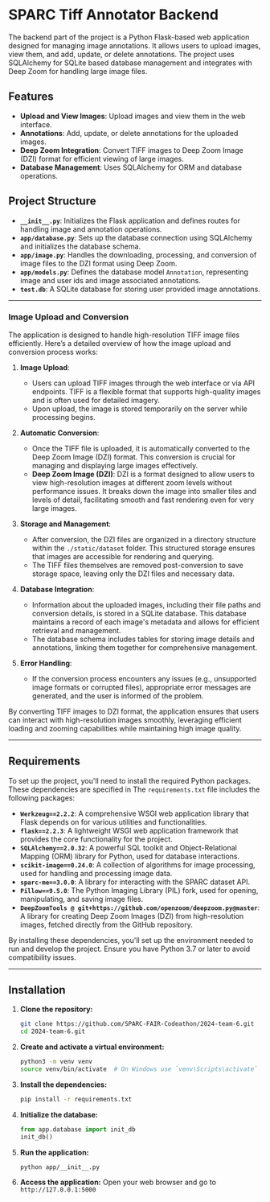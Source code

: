 
# SPARC Tiff Annotator Backend

The backend part of the project is a Python Flask-based web application designed for managing image annotations. It allows users to upload images, view them, and add, update, or delete annotations. The project uses SQLAlchemy for SQLite based database management and integrates with Deep Zoom for handling large image files.

## Features

- **Upload and View Images**: Upload images and view them in the web interface.
- **Annotations**: Add, update, or delete annotations for the uploaded images.
- **Deep Zoom Integration**: Convert TIFF images to Deep Zoom Image (DZI) format for efficient viewing of large images.
- **Database Management**: Uses SQLAlchemy for ORM and database operations.

## Project Structure

- **`__init__.py`**: Initializes the Flask application and defines routes for handling image and annotation operations.
- **`app/database.py`**: Sets up the database connection using SQLAlchemy and initializes the database schema.
- **`app/image.py`**: Handles the downloading, processing, and conversion of image files to the DZI format using Deep Zoom.
- **`app/models.py`**: Defines the database model `Annotation`, representing image and user ids and image associated annotations.
- **`test.db`**: A SQLite database for storing user provided image annotations. 

---

### Image Upload and Conversion

The application is designed to handle high-resolution TIFF image files efficiently. Here’s a detailed overview of how the image upload and conversion process works:

1. **Image Upload**:

   - Users can upload TIFF images through the web interface or via API endpoints. TIFF is a flexible format that supports high-quality images and is often used for detailed imagery.
   - Upon upload, the image is stored temporarily on the server while processing begins.

2. **Automatic Conversion**:

   - Once the TIFF file is uploaded, it is automatically converted to the Deep Zoom Image (DZI) format. This conversion is crucial for managing and displaying large images effectively.
   - **Deep Zoom Image (DZI)**: DZI is a format designed to allow users to view high-resolution images at different zoom levels without performance issues. It breaks down the image into smaller tiles and levels of detail, facilitating smooth and fast rendering even for very large images.

3. **Storage and Management**:

   - After conversion, the DZI files are organized in a directory structure within the `./static/dataset` folder. This structured storage ensures that images are accessible for rendering and querying.
   - The TIFF files themselves are removed post-conversion to save storage space, leaving only the DZI files and necessary data.

4. **Database Integration**:

   - Information about the uploaded images, including their file paths and conversion details, is stored in a SQLite database. This database maintains a record of each image's metadata and allows for efficient retrieval and management.
   - The database schema includes tables for storing image details and annotations, linking them together for comprehensive management.

5. **Error Handling**:
   - If the conversion process encounters any issues (e.g., unsupported image formats or corrupted files), appropriate error messages are generated, and the user is informed of the problem.

By converting TIFF images to DZI format, the application ensures that users can interact with high-resolution images smoothly, leveraging efficient loading and zooming capabilities while maintaining high image quality.

---

## Requirements

To set up the project, you'll need to install the required Python packages. These dependencies are specified in The `requirements.txt` file includes the following packages:

- **`Werkzeug==2.2.2`**: A comprehensive WSGI web application library that Flask depends on for various utilities and functionalities.
- **`flask==2.2.3`**: A lightweight WSGI web application framework that provides the core functionality for the project.
- **`SQLAlchemy==2.0.32`**: A powerful SQL toolkit and Object-Relational Mapping (ORM) library for Python, used for database interactions.
- **`scikit-image==0.24.0`**: A collection of algorithms for image processing, used for handling and processing image data.
- **`sparc-me==3.0.0`**: A library for interacting with the SPARC dataset API.
- **`Pillow==9.5.0`**: The Python Imaging Library (PIL) fork, used for opening, manipulating, and saving image files.
- **`DeepZoomTools @ git+https://github.com/openzoom/deepzoom.py@master`**: A library for creating Deep Zoom Images (DZI) from high-resolution images, fetched directly from the GitHub repository.

By installing these dependencies, you'll set up the environment needed to run and develop the project. Ensure you have Python 3.7 or later to avoid compatibility issues.

---

## Installation

1. **Clone the repository:**
    ```bash
    git clone https://github.com/SPARC-FAIR-Codeathon/2024-team-6.git
    cd 2024-team-6.git
    ```

2. **Create and activate a virtual environment:**
    ```bash
    python3 -m venv venv
    source venv/bin/activate  # On Windows use `venv\Scripts\activate`
    ```

3. **Install the dependencies:**
    ```bash
    pip install -r requirements.txt
    ```

4. **Initialize the database:**
    ```python
    from app.database import init_db
    init_db()
    ```

5. **Run the application:**
    ```bash
    python app/__init__.py
    ```

6. **Access the application:**
    Open your web browser and go to `http://127.0.0.1:5000`

